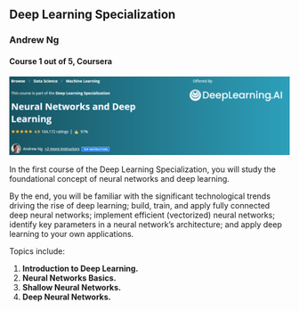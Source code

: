 ## Deep Learning Specialization 
### Andrew Ng
#### Course 1 out of 5, Coursera

<p align="center">
  <img src="NN & DL.png">
</p>

In the first course of the Deep Learning Specialization, you will study the foundational concept of neural networks and deep learning. 

By the end, you will be familiar with the significant technological trends driving the rise of deep learning; build, train, and apply fully connected deep neural networks; implement efficient (vectorized) neural networks; identify key parameters in a neural network’s architecture; and apply deep learning to your own applications.

Topics include:
1. **Introduction to Deep Learning.**
2. **Neural Networks Basics.**
3. **Shallow Neural Networks.**
4. **Deep Neural Networks.**
